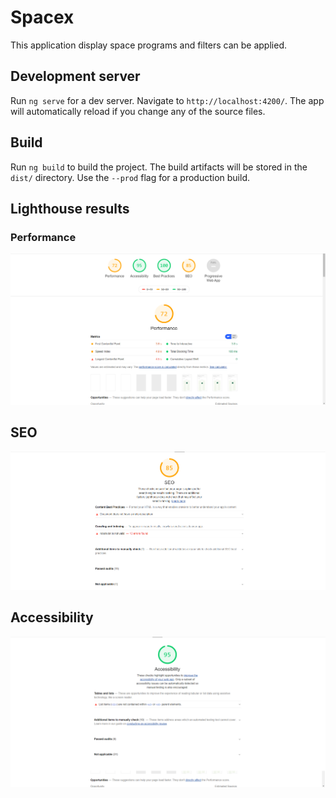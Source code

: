 # Spacex

This application display space programs and filters can be applied.

## Development server

Run `ng serve` for a dev server. Navigate to `http://localhost:4200/`. The app will automatically reload if you change any of the source files.


## Build

Run `ng build` to build the project. The build artifacts will be stored in the `dist/` directory. Use the `--prod` flag for a production build.




## Lighthouse results
### Performance
![Alt text](/screenshots/lighthouse-overall.png "Optional Title")

## SEO
![Alt text](/screenshots/lighthouse-SEO.png "Optional Title")

## Accessibility
![Alt text](/screenshots/lighthouse-accessibility.png "Optional Title")

